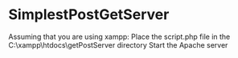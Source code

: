 # SimplestPostGetServer
Assuming that you are using xampp:
Place the script.php file in the C:\xampp\htdocs\getPostServer directory
Start the Apache server